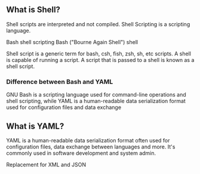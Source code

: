 ## What is Shell?

Shell scripts are interpreted and not compiled. 
Shell Scripting is a scripting language.

Bash shell scripting
Bash ("Bourne Again Shell") shell

Shell script is a generic term for bash, csh, fish, zsh, sh, etc scripts.
A shell is capable of running a script. A script that is passed to a shell is known as a shell script.

### Difference between Bash and YAML
GNU Bash is a scripting language used for command-line operations and shell scripting, while YAML is a human-readable data serialization format used for configuration files and data exchange

## What is YAML?
YAML is a human-readable data serialization format often used for configuration files, data exchange between languages and more. 
It's commonly used in software development and system admin.

Replacement for XML and JSON